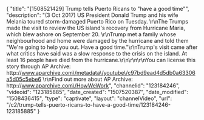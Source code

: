 {
    "title": "[1508521429] Trump tells Puerto Ricans to \"have a good time\"",
    "description": "(3 Oct 2017) US President Donald Trump and his wife Melania toured storm-damaged Puerto Rico on Tuesday. \r\nThe Trumps made the visit to review the US island's recovery from Hurricane Maria, which blew ashore on September 20. \r\nTrump met a family whose neighbourhood and home were damaged by the hurricane and told them \"We're going to help you out. Have a good time.\"\r\nTrump's visit came after what critics have said was a slow response to the crisis on the island. At least 16 people have died from the hurricane.\r\n\r\n\r\nYou can license this story through AP Archive: http:\/\/www.aparchive.com\/metadata\/youtube\/c97bd9ead4d5db0a63306a5d05c5ebe6 \r\nFind out more about AP Archive: http:\/\/www.aparchive.com\/HowWeWork",
    "channelid": "123184246",
    "videoid": "123185885",
    "date_created": "1507520387",
    "date_modified": "1508436415",
    "type": "captivate",
    "layout": "channelVideo",
    "url": "\/c2\/trump-tells-puerto-ricans-to-have-a-good-time\/123184246-123185885"
}